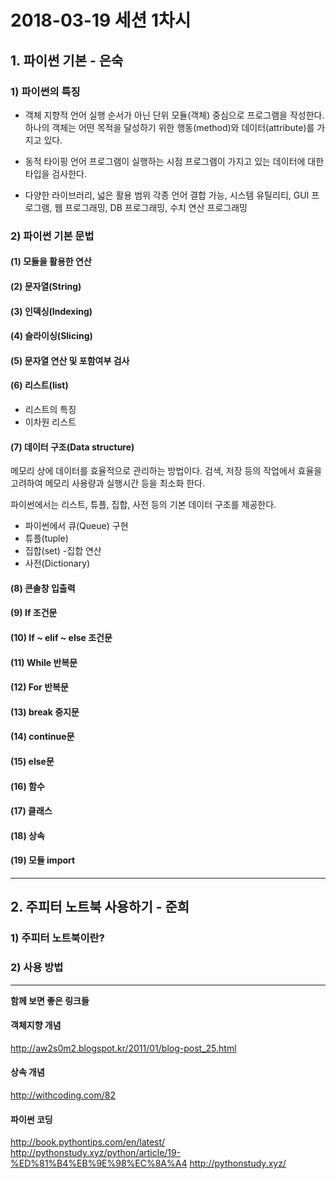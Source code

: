 # 2018-03-19 세션 1차시


## 1. 파이썬 기본 - 은숙


### 1) 파이썬의 특징


* 객체 지향적 언어
실행 순서가 아닌 단위 모듈(객체) 중심으로 프로그램을 작성한다. 하나의 객체는 어떤 목적을 달성하기 위한 행동(method)와 데이터(attribute)를 가지고 있다.


* 동적 타이핑 언어
프로그램이 실행하는 시점 프로그램이 가지고 있는 데이터에 대한 타입을 검사한다.


* 다양한 라이브러리, 넓은 활용 범위
각종 언어 결합 가능, 시스템 유틸리티, GUI 프로그램, 웹 프로그래밍, DB 프로그래밍, 수치 연산 프로그래밍




### 2) 파이썬 기본 문법


#### (1) 모듈을 활용한 연산
#### (2) 문자열(String)
#### (3) 인덱싱(Indexing)
#### (4) 슬라이싱(Slicing)
#### (5) 문자열 연산 및 포함여부 검사


#### (6) 리스트(list)
* 리스트의 특징
* 이차원 리스트


#### (7) 데이터 구조(Data structure)
메모리 상에 데이터를 효율적으로 관리하는 방법이다. 검색, 저장 등의 작업에서 효율을 고려하여 메모리 사용량과 실행시간 등을 최소화 한다.


파이썬에서는 리스트, 튜플, 집합, 사전 등의 기본 데이터 구조를 제공한다.

* 파이썬에서 큐(Queue) 구현
* 튜플(tuple)
* 집합(set)
  -집합 연산
* 사전(Dictionary)


#### (8) 콘솔창 입출력


#### (9) If 조건문
#### (10) If ~ elif ~ else 조건문
#### (11) While 반복문
#### (12) For 반복문
#### (13) break 중지문
#### (14) continue문
#### (15) else문


#### (16) 함수
#### (17) 클래스
#### (18) 상속


#### (19) 모듈 import


***


## 2. 주피터 노트북 사용하기 - 준희
### 1) 주피터 노트북이란?
### 2) 사용 방법


***
**함께 보면 좋은 링크들**


#### 객체지향 개념
<http://aw2s0m2.blogspot.kr/2011/01/blog-post_25.html>
#### 상속 개념
<http://withcoding.com/82>
#### 파이썬 코딩
<http://book.pythontips.com/en/latest/>
<http://pythonstudy.xyz/python/article/19-%ED%81%B4%EB%9E%98%EC%8A%A4>
<http://pythonstudy.xyz/>
